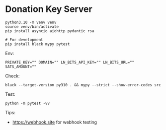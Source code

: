 # Donation Key Server

```
python3.10 -m venv venv
source venv/bin/activate
pip install asyncio aiohttp pydantic rsa

# For development
pip install black mypy pytest
```

Env:

```
PRIVATE_KEY="" DOMAIN="" LN_BITS_API_KEY="" LN_BITS_URL="" SATS_AMOUNT=""
```

Check:

```
black --target-version py310 . && mypy --strict --show-error-codes src
```

Test:

```
python -m pytest -vv
```

Tips:

- https://webhook.site for webhook testing
